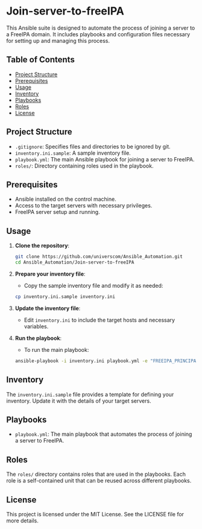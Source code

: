 
# Join-server-to-freeIPA

This Ansible suite is designed to automate the process of joining a server to a FreeIPA domain. It includes playbooks and configuration files necessary for setting up and managing this process.

## Table of Contents
- [Project Structure](#project-structure)
- [Prerequisites](#prerequisites)
- [Usage](#usage)
- [Inventory](#inventory)
- [Playbooks](#playbooks)
- [Roles](#roles)
- [License](#license)

## Project Structure

- `.gitignore`: Specifies files and directories to be ignored by git.
- `inventory.ini.sample`: A sample inventory file.
- `playbook.yml`: The main Ansible playbook for joining a server to FreeIPA.
- `roles/`: Directory containing roles used in the playbook.

## Prerequisites

- Ansible installed on the control machine.
- Access to the target servers with necessary privileges.
- FreeIPA server setup and running.

## Usage

1. **Clone the repository**:
    ```sh
    git clone https://github.com/universcom/Ansible_Automation.git
    cd Ansible_Automation/Join-server-to-freeIPA
    ```

2. **Prepare your inventory file**:
    - Copy the sample inventory file and modify it as needed:
    ```sh
    cp inventory.ini.sample inventory.ini
    ```

3. **Update the inventory file**:
    - Edit `inventory.ini` to include the target hosts and necessary variables.

4. **Run the playbook**:
    - To run the main playbook:
    ```sh
    ansible-playbook -i inventory.ini playbook.yml -e "FREEIPA_PRINCIPAL_USER=<freeIPA admin user>" -e "FREEIPA_PRINCIPAL_PASS=<freeIPA admin password>"
    ```

## Inventory

The `inventory.ini.sample` file provides a template for defining your inventory. Update it with the details of your target servers.

## Playbooks

- `playbook.yml`: The main playbook that automates the process of joining a server to FreeIPA.

## Roles

The `roles/` directory contains roles that are used in the playbooks. Each role is a self-contained unit that can be reused across different playbooks.

## License

This project is licensed under the MIT License. See the LICENSE file for more details.
